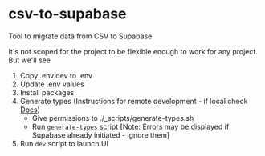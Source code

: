 # csv-to-supabase

Tool to migrate data from CSV to Supabase

It's not scoped for the project to be flexible enough to work for any project.
But we'll see

1. Copy .env.dev to .env
2. Update .env values
3. Install packages
4. Generate types (Instructions for remote development - if local check
   [Docs](https://supabase.com/docs/guides/api/rest/generating-types))
   - Give permissions to ./_scripts/generate-types.sh
   - Run `generate-types` script [Note: Errors may be displayed if Supabase
     already initiated - ignore them]
5. Run `dev` script to launch UI
